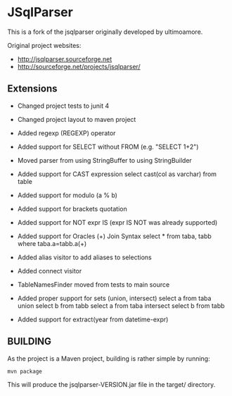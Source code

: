 # JSqlParser

This is a fork of the jsqlparser originally developed by ultimoamore.

Original project websites:

* http://jsqlparser.sourceforge.net
* http://sourceforge.net/projects/jsqlparser/

## Extensions

 * Changed project tests to junit 4
 * Changed project layout to maven project
 * Added regexp (REGEXP) operator
 * Added support for SELECT without FROM  (e.g. "SELECT 1+2")
 * Moved parser from using StringBuffer to using StringBuilder

 * Added support for CAST expression
	select cast(col as varchar) from table
 * Added support for modulo (a % b)
 * Added support for brackets quotation
 * Added support for NOT expr IS (expr IS NOT was already supported)
 * Added support for Oracles (+) Join Syntax
	select * from taba, tabb where taba.a=tabb.a(+)

 * Added alias visitor to add aliases to selections
 * Added connect visitor
 * TableNamesFinder moved from tests to main source 
 * Added proper support for sets (union, intersect) 
	select a from taba union select b from tabb
	select a from taba intersect select b from tabb
 * Added support for extract(year from datetime-expr)

## BUILDING

As the project is a Maven project, building is rather simple by running:

	mvn package

This will produce the jsqlparser-VERSION.jar file in the target/ directory.

